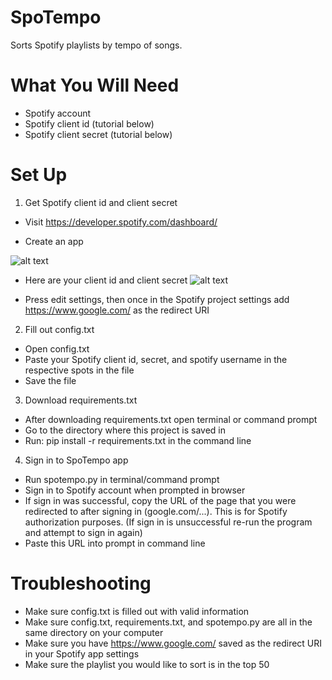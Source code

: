 # SpoTempo
Sorts Spotify playlists by tempo of songs.
# What You Will Need
- Spotify account
- Spotify client id (tutorial below)
- Spotify client secret (tutorial below)

# Set Up
1. Get Spotify client id and client secret
- Visit https://developer.spotify.com/dashboard/

- Create an app 

![alt text](https://github.com/codycoogan/metronomeforlifx/blob/master/images/spotclient.gif)

- Here are your client id and client secret
![alt text](https://github.com/codycoogan/metronomeforlifx/blob/master/images/spotblurred_g.jpg)

- Press edit settings, then once in the Spotify project settings add https://www.google.com/ as the redirect URI


2. Fill out config.txt 
- Open config.txt
- Paste your Spotify client id, secret, and spotify username in the respective spots in the file
- Save the file


3. Download requirements.txt
- After downloading requirements.txt open terminal or command prompt
- Go to the directory where this project is saved in
- Run: pip install -r requirements.txt    in the command line


4. Sign in to SpoTempo app
- Run spotempo.py in terminal/command prompt
- Sign in to Spotify account when prompted in browser
- If sign in was successful, copy the URL of the page that you were redirected to after signing in (google.com/...). This is for Spotify authorization purposes. (If sign in is unsuccessful re-run the program and attempt to sign in again)
- Paste this URL into prompt in command line

# Troubleshooting
- Make sure config.txt is filled out with valid information
- Make sure config.txt, requirements.txt, and spotempo.py are all in the same directory on your computer
- Make sure you have https://www.google.com/ saved as the redirect URI in your Spotify app settings
- Make sure the playlist you would like to sort is in the top 50 
